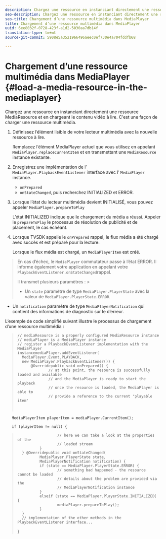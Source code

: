 ```yaml
---
description: Chargez une ressource en instanciant directement une ressource MediaResource et en chargeant le contenu vidéo à lire. C'est une façon de charger une ressource multimédia.
seo-description: Chargez une ressource en instanciant directement une ressource MediaResource et en chargeant le contenu vidéo à lire. C'est une façon de charger une ressource multimédia.
seo-title: Chargement d’une ressource multimédia dans MediaPlayer
title: Chargement d’une ressource multimédia dans MediaPlayer
uuid: 6ee8032f-0728-423f-a1d2-5030aa7db14f
translation-type: tm+mt
source-git-commit: 5908e5a3521966496aeec0ef730e4a704fddfb68

---
```



# Chargement d’une ressource multimédia dans MediaPlayer {#load-a-media-resource-in-the-mediaplayer}

Chargez une ressource en instanciant directement une ressource MediaResource et en chargeant le contenu vidéo à lire. C&#39;est une façon de charger une ressource multimédia.

1. Définissez l’élément lisible de votre lecteur multimédia avec la nouvelle ressource à lire.

   Remplacez l’élément MediaPlayer actuel que vous utilisez en appelant `MediaPlayer.replaceCurrentItem` et en transmettant une `MediaResource` instance existante.

1. Enregistrez une implémentation de l’ `MediaPlayer.PlaybackEventListener` interface avec l’ `MediaPlayer` instance.

   * `onPrepared`
   * `onStateChanged`, puis recherchez INITIALIZED et ERROR.

1. Lorsque l’état du lecteur multimédia devient INITIALISÉ, vous pouvez appeler `MediaPlayer.prepareToPlay`

   L’état INITIALIZED indique que le chargement du média a réussi. Appeler le `prepareToPlay` le processus de résolution de publicité et de placement, le cas échéant.
1. Lorsque TVSDK appelle le `onPrepared` rappel, le flux média a été chargé avec succès et est préparé pour la lecture.

   Lorsque le flux média est chargé, un `MediaPlayerItem` est créé.
>En cas d’échec, le `MediaPlayer` commutateur passe à l’état ERROR. Il informe également votre application en appelant votre `PlaybackEventListener.onStateChanged`rappel.
>
>Il transmet plusieurs paramètres : >
>* Un `state` paramètre de type `MediaPlayer.PlayerState` avec la valeur de `MediaPlayer.PlayerState.ERROR`.
   >
   >
* Un `notification` paramètre de type `MediaPlayerNotification` qui contient des informations de diagnostic sur le  d’erreur.


L’exemple de code simplifié suivant illustre le processus de chargement d’une ressource multimédia :

>```java>
>// mediaResource is a properly configured MediaResource instance 
>// mediaPlayer is a MediaPlayer instance 
>// register a PlaybackEventListener implementation with the MediaPlayer  
>instancemediaPlayer.addEventListener( 
>   MediaPlayer.Event.PLAYBACK, 
>   new MediaPlayer.PlaybackEventListener()) { 
>       @Overridepublic void onPrepared() { 
>               // at this point, the resource is successfully loaded and available 
>               // and the MediaPlayer is ready to start the playback 
>               // once the resource is loaded, the MediaPlayer is able to 
>               // provide a reference to the current "playable item" 
> 
>        
       MediaPlayerItem playerItem = mediaPlayer.CurrentItem(); 
> 
>        
       if (playerItem != null) {     
>                       // here we can take a look at the properties of the     
>                       // loaded stream 
>               } 
>       } @Overridepublic void onStateChanged( 
>               MediaPlayer.PlayerState state,  
>               MediaPlayerNotification notification) { 
>               if (state == MediaPlayer.PlayerState.ERROR) { 
>                       // something bad happened - the resource cannot be loaded    
>                       // details about the problem are provided via the  
>                       // MediaPlayerNotification instance 
>               }  
>               elseif (state == MediaPlayer.PlayerState.INITIALIZED) {     
>                       mediaPlayer.prepareToPlay(); 
>               } 
>       } 
>       // implementation of the other methods in the PlaybackEventListener interface... 
>} 
>
>
```>


